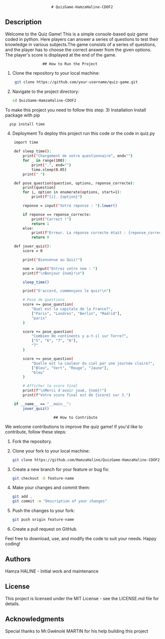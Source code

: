                         # QuizGame-HamzaHaline-CDOF2


## Description
Welcome to the Quiz Game! This is a simple console-based quiz game coded in python. Here players can answer a series of questions to test their knowledge in various subjects.The game consists of a series of questions, and the player has to choose the correct answer from the given options. The player's score is displayed at the end of the game.

                     ## How to Run the Project
1) Clone the repository to your local machine:
   ```bash
    git clone https://github.com/your-username/quiz-game.git
    ```

2) Navigate to the project directory:
    ```bash
    cd QuizGame-HamzaHaline-CDOF2
    ```

To make this project you need to follow this step:
3) Installation
Install package with pip
```bash
  pip install time
```

4) Deployment
To deploy this project run this code or the code in quiz.py
```bash
    import time

    def sleep_time():
        print("Chargement de votre questionnaire", end="")
        for _ in range(100):
            print(".", end="")
            time.sleep(0.05)
        print(" ")

    def pose_question(question, options, reponse_correcte):
        print(question)
        for i, option in enumerate(options, start=1):
            print(f"{i}. {option}")

        reponse = input("Votre réponse : ").lower()

        if reponse == reponse_correcte:
            print("Correct !")
            return 1
        else:
            print(f"Erreur. La réponse correcte était : {reponse_correcte}")
            return 0

    def jouer_quiz():
        score = 0

        print("Bienvenue au Quiz!")

        nom = input("Entrez votre nom : ")
        print(f"\nBonjour {nom}!\n")

        sleep_time()

        print("D'accord, commençons le quiz!\n")

        # Pose de questions
        score += pose_question(
            "Quel est la capitale de la France?",
            ["Paris", "Londres", "Berlin", "Madrid"],
            "paris"
        )

        score += pose_question(
            "Combien de continents y a-t-il sur Terre?",
            ["5", "6", "7", "8"],
            "7"
        )

        score += pose_question(
            "Quelle est la couleur du ciel par une journée claire?",
            ["Bleu", "Vert", "Rouge", "Jaune"],
            "bleu"
        )

        # Afficher le score final
        print(f"\nMerci d'avoir joué, {nom}!")
        print(f"Votre score final est de {score} sur 3.")

    if __name__ == "__main__":
        jouer_quiz()

```

                          ## How to Contribute
We welcome contributions to improve the quiz game! If you'd like to contribute, follow these steps:

1. Fork the repository.

2. Clone your fork to your local machine:
    ```bash
    git clone https://github.com/HamzaHaline/QuizGame-HamzaHaline-CDOF2
    ```

3. Create a new branch for your feature or bug fix:
    ```bash
    git checkout -b feature-name
    ```

4. Make your changes and commit them:
    ```bash
    git add .
    git commit -m "Description of your changes"
    ```

5. Push the changes to your fork:
    ```bash
    git push origin feature-name
    ```

6. Create a pull request on GitHub.


Feel free to download, use, and modify the code to suit your needs. Happy coding!


## Authors
Hamza HALINE - Initial work and maintenance

## License
This project is licensed under the MIT License - see the LICENSE.md file for details.

## Acknowledgments
Special thanks to Mr.Gwénolé MARTIN for his help building this project